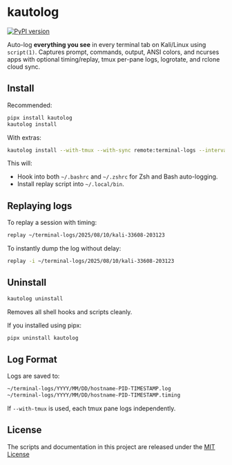 # kautolog

[![PyPI version](https://img.shields.io/pypi/v/kautolog.svg)](https://pypi.org/project/kautolog/)

Auto-log **everything you see** in every terminal tab on Kali/Linux using `script(1)`. Captures prompt, commands, output, ANSI colors, and ncurses apps with optional timing/replay, tmux per-pane logs, logrotate, and rclone cloud sync.

## Install

Recommended:

```bash
pipx install kautolog
kautolog install
```

With extras:

```bash
kautolog install --with-tmux --with-sync remote:terminal-logs --interval 10
```

This will:

- Hook into both `~/.bashrc` and `~/.zshrc` for Zsh and Bash auto-logging.
- Install replay script into `~/.local/bin`.

## Replaying logs

To replay a session with timing:

```bash
replay ~/terminal-logs/2025/08/10/kali-33608-203123
```

To instantly dump the log without delay:

```bash
replay -i ~/terminal-logs/2025/08/10/kali-33608-203123
```

## Uninstall

```bash
kautolog uninstall
```

Removes all shell hooks and scripts cleanly.

If you installed using pipx:

```bash
pipx uninstall kautolog
```

## Log Format

Logs are saved to:

```bash
~/terminal-logs/YYYY/MM/DD/hostname-PID-TIMESTAMP.log
~/terminal-logs/YYYY/MM/DD/hostname-PID-TIMESTAMP.timing
```

If `--with-tmux` is used, each tmux pane logs independently.

## License

The scripts and documentation in this project are released under the [MIT License](https://github.com/marksowell/kautolog/blob/main/LICENSE)
